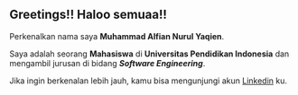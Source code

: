 ## Greetings!! Haloo semuaa!!

Perkenalkan nama saya **Muhammad Alfian Nurul Yaqien**.

Saya adalah seorang **Mahasiswa** di **Universitas Pendidikan Indonesia** dan mengambil jurusan di bidang ***Software Engineering***.

Jika ingin berkenalan lebih jauh, kamu bisa mengunjungi akun [Linkedin](https://www.linkedin.com/in/alfian-yaqien-b7a862148/) ku.
